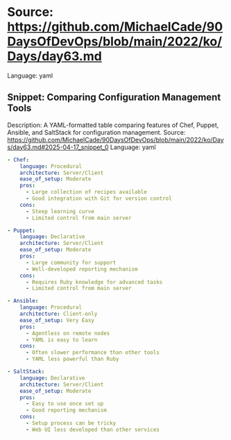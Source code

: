 # Source: https://github.com/MichaelCade/90DaysOfDevOps/blob/main/2022/ko/Days/day63.md
Language: yaml

## Snippet: Comparing Configuration Management Tools
Description: A YAML-formatted table comparing features of Chef, Puppet, Ansible, and SaltStack for configuration management.
Source: https://github.com/MichaelCade/90DaysOfDevOps/blob/main/2022/ko/Days/day63.md#2025-04-17_snippet_0
Language: yaml

```yaml
- Chef:
    language: Procedural
    architecture: Server/Client
    ease_of_setup: Moderate
    pros:
      - Large collection of recipes available
      - Good integration with Git for version control
    cons:
      - Steep learning curve
      - Limited control from main server

- Puppet:
    language: Declarative
    architecture: Server/Client
    ease_of_setup: Moderate
    pros:
      - Large community for support
      - Well-developed reporting mechanism
    cons:
      - Requires Ruby knowledge for advanced tasks
      - Limited control from main server

- Ansible:
    language: Procedural
    architecture: Client-only
    ease_of_setup: Very Easy
    pros:
      - Agentless on remote nodes
      - YAML is easy to learn
    cons:
      - Often slower performance than other tools
      - YAML less powerful than Ruby

- SaltStack:
    language: Declarative
    architecture: Server/Client
    ease_of_setup: Moderate
    pros:
      - Easy to use once set up
      - Good reporting mechanism
    cons:
      - Setup process can be tricky
      - Web UI less developed than other services
```
